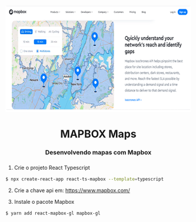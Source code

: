 <div align="center">
  <p align="center">
    <img src="src/assets/img/mapbox.png" width="680" height="290" alt="Mapbox Maps" />
  </p>
 <h1>MAPBOX Maps</h1>
 <h3>Desenvolvendo mapas com Mapbox<h3>
</div>

1. Crie o projeto React Typescript
```bash
$ npx create-react-app react-ts-mapbox --template=typescript
```

2. Crie a chave api em: https://www.mapbox.com/

3. Instale o pacote Mapbox
```bash
$ yarn add react-mapbox-gl mapbox-gl
```